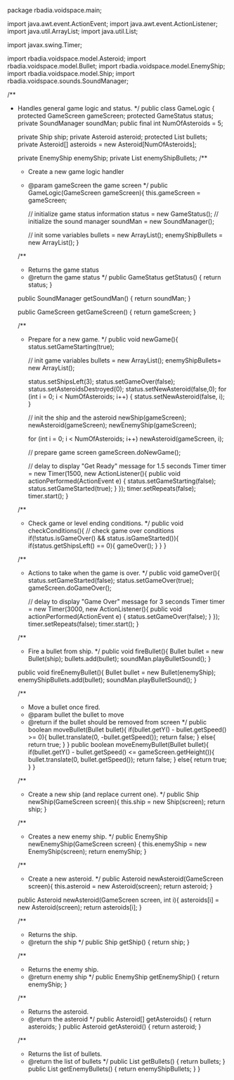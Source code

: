 package rbadia.voidspace.main;

import java.awt.event.ActionEvent;
import java.awt.event.ActionListener;
import java.util.ArrayList;
import java.util.List;

import javax.swing.Timer;

import rbadia.voidspace.model.Asteroid;
import rbadia.voidspace.model.Bullet;
import rbadia.voidspace.model.EnemyShip;
import rbadia.voidspace.model.Ship;
import rbadia.voidspace.sounds.SoundManager;


/**
 * Handles general game logic and status.
 */
public class GameLogic {
	protected GameScreen gameScreen;
	protected GameStatus status;
	private SoundManager soundMan;
	public final int NumOfAsteroids = 5;

	private Ship ship;
	private Asteroid asteroid;
	protected List<Bullet> bullets;
	private Asteroid[] asteroids = new Asteroid[NumOfAsteroids];

	
	private EnemyShip enemyShip;
	private List<Bullet> enemyShipBullets;
	/**
	 * Create a new game logic handler
	 * @param gameScreen the game screen
	 */
	public GameLogic(GameScreen gameScreen){
		this.gameScreen = gameScreen;
		
		// initialize game status information
		status = new GameStatus();
		// initialize the sound manager
		soundMan = new SoundManager();
		
		// init some variables
		bullets = new ArrayList<Bullet>();
		enemyShipBullets = new ArrayList<Bullet>();
	}

	/**
	 * Returns the game status
	 * @return the game status 
	 */
	public GameStatus getStatus() {
		return status;
	}

	public SoundManager getSoundMan() {
		return soundMan;
	}

	public GameScreen getGameScreen() {
		return gameScreen;
	}

	/**
	 * Prepare for a new game.
	 */
	public void newGame(){  						
		status.setGameStarting(true);
		
		// init game variables
		bullets = new ArrayList<Bullet>();
		enemyShipBullets= new ArrayList<Bullet>();
		
		status.setShipsLeft(3);
		status.setGameOver(false);
		status.setAsteroidsDestroyed(0);
		status.setNewAsteroid(false,0);
		for (int i = 0; i < NumOfAsteroids; i++) {
			status.setNewAsteroid(false, i);
		}
				
		// init the ship and the asteroid
        newShip(gameScreen);
        newAsteroid(gameScreen);
        newEnemyShip(gameScreen);
        
        for (int i = 0; i < NumOfAsteroids; i++)
			newAsteroid(gameScreen, i);

	
		
        // prepare game screen
        gameScreen.doNewGame();
        
        // delay to display "Get Ready" message for 1.5 seconds
		Timer timer = new Timer(1500, new ActionListener(){
			public void actionPerformed(ActionEvent e) {
				status.setGameStarting(false);
				status.setGameStarted(true);
			}
		});
		timer.setRepeats(false);
		timer.start();
	}
	
	
	
	/**
	 * Check game or level ending conditions.
	 */
	public void checkConditions(){
		// check game over conditions
		if(!status.isGameOver() && status.isGameStarted()){
			if(status.getShipsLeft() == 0){
				gameOver();
			}
		}
	}
	
	/**
	 * Actions to take when the game is over.
	 */
	public void gameOver(){
		status.setGameStarted(false);
		status.setGameOver(true);
		gameScreen.doGameOver();
		
        // delay to display "Game Over" message for 3 seconds
		Timer timer = new Timer(3000, new ActionListener(){
			public void actionPerformed(ActionEvent e) {
				status.setGameOver(false);
			}
		});
		timer.setRepeats(false);
		timer.start();
	}
	 

	/**
	 * Fire a bullet from ship.
	 */
	public void fireBullet(){
		Bullet bullet = new Bullet(ship);
		bullets.add(bullet);
		soundMan.playBulletSound();
	}
	
	public void fireEnemyBullet(){
		Bullet bullet = new Bullet(enemyShip);
		enemyShipBullets.add(bullet);
		soundMan.playBulletSound();
	}
	
	/**
	 * Move a bullet once fired.
	 * @param bullet the bullet to move
	 * @return if the bullet should be removed from screen
	 */
	public boolean moveBullet(Bullet bullet){
		if(bullet.getY() - bullet.getSpeed() >= 0){
			bullet.translate(0, -bullet.getSpeed());
			return false;
		}
		else{
			return true;
		}
	}
	public boolean moveEnemyBullet(Bullet bullet){
		if(bullet.getY() - bullet.getSpeed() <= gameScreen.getHeight()){
			bullet.translate(0, bullet.getSpeed());
			return false;
		}
		else{
			return true;
		}
	}
	
	/**
	 * Create a new ship (and replace current one).
	 */
	public Ship newShip(GameScreen screen){
		this.ship = new Ship(screen);
		return ship;
	}
	
	/**
	 * Creates a new enemy ship.
	 */
	public EnemyShip newEnemyShip(GameScreen screen) {
		this.enemyShip = new EnemyShip(screen);
		return enemyShip;
	}
	
	/**
	 * Create a new asteroid.
	 */
	public Asteroid newAsteroid(GameScreen screen){
		this.asteroid = new Asteroid(screen);
		return asteroid;
	}
	
	public Asteroid newAsteroid(GameScreen screen, int i){
		asteroids[i] = new Asteroid(screen);
		return asteroids[i];
	}
	
	/**
	 * Returns the ship.
	 * @return the ship
	 */
	public Ship getShip() {
		return ship;
	}
	
	/**
	 * Returns the enemy ship.
	 * @return enemy ship
	 */
	public EnemyShip getEnemyShip() {
		return enemyShip;
	}

	/**
	 * Returns the asteroid.
	 * @return the asteroid
	 */
	public Asteroid[] getAsteroids() {
		return asteroids;
	}
	public Asteroid getAsteroid() {
		return asteroid;
	}

	/**
	 * Returns the list of bullets.
	 * @return the list of bullets
	 */
	public List<Bullet> getBullets() {
		return bullets;
	}
	public List<Bullet> getEnemyBullets() {
		return enemyShipBullets;
	}
}
